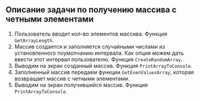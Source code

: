 ## Описание задачи по получению массива с четными элементами

1. Пользователь вводит кол-во элементов массива. Функция `GetArrayLength`.
2. Массив создается и заполняется случайными числами из установленного поумолчанию интервала. Как опция можем дать ввести этот интервал пользователю. Функция `CreateRandomArray`.
3. Выводим на экран созданный массив. Функция `PrintArrayToConsole`.
4. Заполненный массив передаем функции `GetEvenValuesArray`, которая возвращает массив с четными элементами.
5. Выводим на экран получившийся массив. Функция `PrintArrayToConsole`.